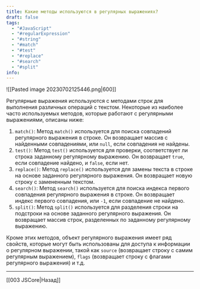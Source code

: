 ```yaml
---
title: Какие методы используются в регулярных выражениях?
draft: false
tags:
  - "#JavaScript"
  - "#regularExpression"
  - "#string"
  - "#match"
  - "#test"
  - "#replace"
  - "#search"
  - "#split"
info:
---
```

![[Pasted image 20230702125446.png|600]]

Регулярные выражения используются с методами строк для выполнения различных операций с текстом. Некоторые из наиболее часто используемых методов, которые работают с регулярными выражениями, описаны ниже:

1. `match()`: Метод `match()` используется для поиска совпадений регулярного выражения в строке. Он возвращает массив с найденными совпадениями, или `null`, если совпадения не найдены.
2. `test()`: Метод `test()` используется для проверки, соответствует ли строка заданному регулярному выражению. Он возвращает `true`, если совпадение найдено, и `false`, если нет.
3. `replace()`: Метод `replace()` используется для замены текста в строке на основе заданного регулярного выражения. Он возвращает новую строку с замененным текстом.
4. `search()`: Метод `search()` используется для поиска индекса первого совпадения регулярного выражения в строке. Он возвращает индекс первого совпадения, или `-1`, если совпадение не найдено.
5. `split()`: Метод `split()` используется для разделения строки на подстроки на основе заданного регулярного выражения. Он возвращает массив строк, разделенных по заданному регулярному выражению.

Кроме этих методов, объект регулярного выражения имеет ряд свойств, которые могут быть использованы для доступа к информации о регулярном выражении, такой как `source` (возвращает строку с самим регулярным выражением), `flags` (возвращает строку с флагами регулярного выражения) и т.д.

---

[[003 JSCore|Назад]]